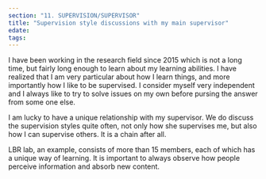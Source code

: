 ```yaml
---
section: "11. SUPERVISION/SUPERVISOR"
title: "Supervision style discussions with my main supervisor"
edate: 
tags:
---
```


I have been working in the research field since 2015 which is not a long time, but fairly long enough to learn about my learning abilities. I have realized that I am very particular about how I learn things, and more importantly how I like to be supervised. I consider myself very independent and I always like to try to solve issues on my own before pursing the answer from some one else. 

I am lucky to have a unique relationship with my supervisor. We do discuss the supervision styles quite often, not only how she supervises me, but also how I can supervise others. It is a chain after all. 

LBR lab, an example, consists of more than 15 members, each of which has a unique way of learning. It is important to always observe how people perceive information and absorb new content. 